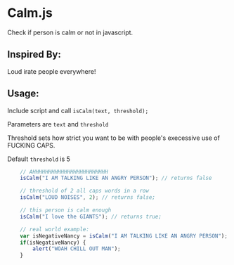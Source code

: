 # Calm.js

Check if person is calm or not in javascript.

## Inspired By:

Loud irate people everywhere!

## Usage:

Include script and call `isCalm(text, threshold);`

Parameters are `text` and `threshold`

Threshold sets how strict you want to be with people's execessive use of FUCKING CAPS.

Default `threshold` is 5

```js
	// AHHHHHHHHHHHHHHHHHHHHHHHH
    isCalm("I AM TALKING LIKE AN ANGRY PERSON"); // returns false

	// threshold of 2 all caps words in a row
    isCalm("LOUD NOISES", 2); // returns false;

	// this person is calm enough
    isCalm("I love the GIANTS"); // returns true;

	// real world example:
	var isNegativeNancy = isCalm("I AM TALKING LIKE AN ANGRY PERSON");
	if(isNegativeNancy) {
		alert("WOAH CHILL OUT MAN");
	}

```